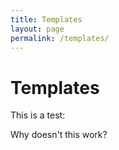 ```yaml
---
title: Templates
layout: page
permalink: /templates/
---
```


# Templates
This is a test:

Why doesn't this work?


    
